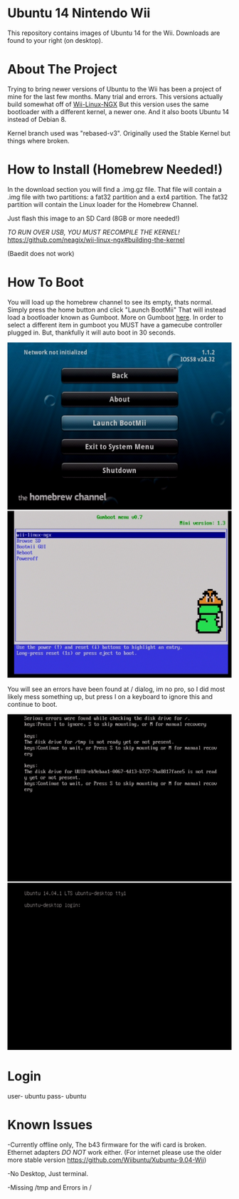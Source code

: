 # Ubuntu 14 Nintendo Wii



This repository contains images of Ubuntu 14 for the Wii. Downloads are found to your right (on desktop).

# About The Project
Trying to bring newer versions of Ubuntu to the Wii has been a project of mine for the last few months. Many trial and errors.
This versions actually build somewhat off of [Wii-Linux-NGX](https://github.com/neagix/wii-linux-ngx)
But this version uses the same bootloader with a different kernel, a newer one. And it also boots Ubuntu 14 instead of Debian 8.

Kernel branch used was "rebased-v3". Originally used the Stable Kernel but things where broken.

# How to Install (Homebrew Needed!)
In the download section you will find a .img.gz file. That file will contain a .img file with two partitions: a fat32 partition and a ext4 partition. The fat32 partition will contain the Linux loader for the Homebrew Channel.

Just flash this image to an SD Card (8GB or more needed!)

*TO RUN OVER USB, YOU MUST RECOMPILE THE KERNEL!*
https://github.com/neagix/wii-linux-ngx#building-the-kernel 

(Baedit does not work)


# How To Boot
You will load up the homebrew channel to see its empty, thats normal. Simply press the home button and click "Launch BootMii"
That will instead load a bootloader known as Gumboot. More on Gumboot [here](https://neagix.github.io/gumboot/).
In order to select a different item in gumboot you MUST have a gamecube controller plugged in. But, thankfully it will auto boot in 30 seconds.

![alt text](https://github.com/Wiibuntu/Ubuntu14-Wii/blob/main/Screenshots/Screen%20Shot%202023-10-17%20at%205.50.29%20PM.png) ![alt text](https://github.com/Wiibuntu/Ubuntu14-Wii/blob/main/Screenshots/Screen%20Shot%202023-10-17%20at%205.50.53%20PM.png) 

You will see an errors have been found at / dialog, im no pro, so I did most likely mess something up, but press I on a keyboard to ignore this and continue to boot.

![alt text](https://github.com/Wiibuntu/Ubuntu14-Wii/blob/main/Screenshots/Screen%20Shot%202023-10-17%20at%205.52.04%20PM.png) ![alt text](https://github.com/Wiibuntu/Ubuntu14-Wii/blob/main/Screenshots/Screen%20Shot%202023-10-17%20at%205.52.19%20PM.png)

# Login
user- ubuntu
pass- ubuntu

# Known Issues

-Currently offline only, The b43 firmware for the wifi card is broken. Ethernet adapters *DO NOT* work either.
(For internet please use the older more stable version https://github.com/Wiibuntu/Xubuntu-9.04-Wii)

-No Desktop, Just terminal.

-Missing /tmp and Errors in /


